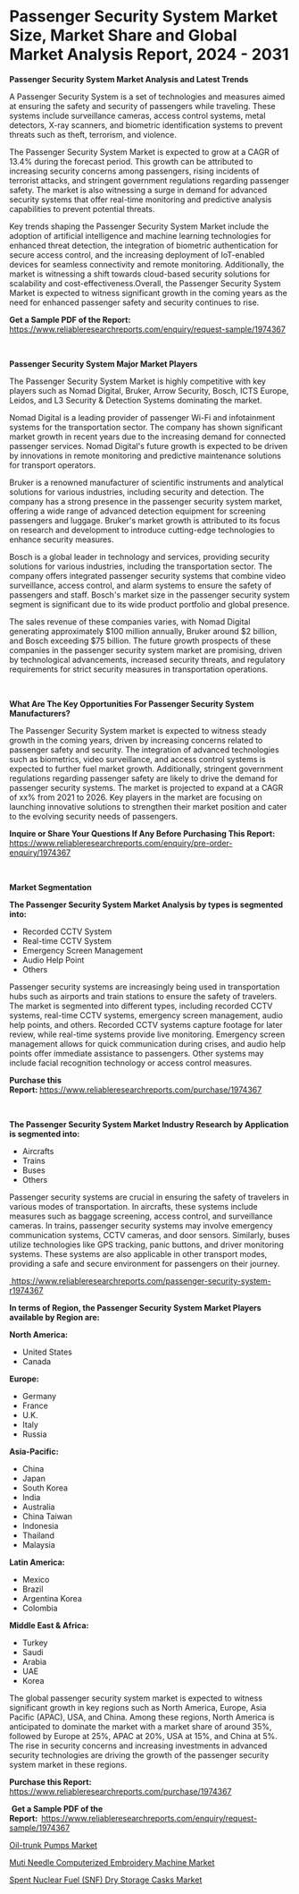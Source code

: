 <p><h1>Passenger Security System Market Size, Market Share and Global Market Analysis Report, 2024 - 2031</h1></p><p><strong>Passenger Security System Market Analysis and Latest Trends</strong></p>
<p><p>A Passenger Security System is a set of technologies and measures aimed at ensuring the safety and security of passengers while traveling. These systems include surveillance cameras, access control systems, metal detectors, X-ray scanners, and biometric identification systems to prevent threats such as theft, terrorism, and violence.</p><p>The Passenger Security System Market is expected to grow at a CAGR of 13.4% during the forecast period. This growth can be attributed to increasing security concerns among passengers, rising incidents of terrorist attacks, and stringent government regulations regarding passenger safety. The market is also witnessing a surge in demand for advanced security systems that offer real-time monitoring and predictive analysis capabilities to prevent potential threats.</p><p>Key trends shaping the Passenger Security System Market include the adoption of artificial intelligence and machine learning technologies for enhanced threat detection, the integration of biometric authentication for secure access control, and the increasing deployment of IoT-enabled devices for seamless connectivity and remote monitoring. Additionally, the market is witnessing a shift towards cloud-based security solutions for scalability and cost-effectiveness.Overall, the Passenger Security System Market is expected to witness significant growth in the coming years as the need for enhanced passenger safety and security continues to rise.</p></p>
<p><strong>Get a Sample PDF of the Report:&nbsp;</strong> <a href="https://www.reliableresearchreports.com/enquiry/request-sample/1974367">https://www.reliableresearchreports.com/enquiry/request-sample/1974367</a></p>
<p>&nbsp;</p>
<p><strong>Passenger Security System Major Market Players</strong></p>
<p><p>The Passenger Security System Market is highly competitive with key players such as Nomad Digital, Bruker, Arrow Security, Bosch, ICTS Europe, Leidos, and L3 Security & Detection Systems dominating the market. </p><p>Nomad Digital is a leading provider of passenger Wi-Fi and infotainment systems for the transportation sector. The company has shown significant market growth in recent years due to the increasing demand for connected passenger services. Nomad Digital's future growth is expected to be driven by innovations in remote monitoring and predictive maintenance solutions for transport operators.</p><p>Bruker is a renowned manufacturer of scientific instruments and analytical solutions for various industries, including security and detection. The company has a strong presence in the passenger security system market, offering a wide range of advanced detection equipment for screening passengers and luggage. Bruker's market growth is attributed to its focus on research and development to introduce cutting-edge technologies to enhance security measures.</p><p>Bosch is a global leader in technology and services, providing security solutions for various industries, including the transportation sector. The company offers integrated passenger security systems that combine video surveillance, access control, and alarm systems to ensure the safety of passengers and staff. Bosch's market size in the passenger security system segment is significant due to its wide product portfolio and global presence.</p><p>The sales revenue of these companies varies, with Nomad Digital generating approximately $100 million annually, Bruker around $2 billion, and Bosch exceeding $75 billion. The future growth prospects of these companies in the passenger security system market are promising, driven by technological advancements, increased security threats, and regulatory requirements for strict security measures in transportation operations.</p></p>
<p>&nbsp;</p>
<p><strong>What Are The Key Opportunities For Passenger Security System Manufacturers?</strong></p>
<p><p>The Passenger Security System market is expected to witness steady growth in the coming years, driven by increasing concerns related to passenger safety and security. The integration of advanced technologies such as biometrics, video surveillance, and access control systems is expected to further fuel market growth. Additionally, stringent government regulations regarding passenger safety are likely to drive the demand for passenger security systems. The market is projected to expand at a CAGR of xx% from 2021 to 2026. Key players in the market are focusing on launching innovative solutions to strengthen their market position and cater to the evolving security needs of passengers.</p></p>
<p><strong>Inquire or Share Your Questions If Any Before Purchasing This Report:</strong> <a href="https://www.reliableresearchreports.com/enquiry/pre-order-enquiry/1974367">https://www.reliableresearchreports.com/enquiry/pre-order-enquiry/1974367</a></p>
<p>&nbsp;</p>
<p><strong>Market Segmentation</strong></p>
<p><strong>The Passenger Security System Market Analysis by types is segmented into:</strong></p>
<p><ul><li>Recorded CCTV System</li><li>Real-time CCTV System</li><li>Emergency Screen Management</li><li>Audio Help Point</li><li>Others</li></ul></p>
<p><p>Passenger security systems are increasingly being used in transportation hubs such as airports and train stations to ensure the safety of travelers. The market is segmented into different types, including recorded CCTV systems, real-time CCTV systems, emergency screen management, audio help points, and others. Recorded CCTV systems capture footage for later review, while real-time systems provide live monitoring. Emergency screen management allows for quick communication during crises, and audio help points offer immediate assistance to passengers. Other systems may include facial recognition technology or access control measures.</p></p>
<p><strong>Purchase this Report:&nbsp;</strong><a href="https://www.reliableresearchreports.com/purchase/1974367">https://www.reliableresearchreports.com/purchase/1974367</a></p>
<p>&nbsp;</p>
<p><strong>The Passenger Security System Market Industry Research by Application is segmented into:</strong></p>
<p><ul><li>Aircrafts</li><li>Trains</li><li>Buses</li><li>Others</li></ul></p>
<p><p>Passenger security systems are crucial in ensuring the safety of travelers in various modes of transportation. In aircrafts, these systems include measures such as baggage screening, access control, and surveillance cameras. In trains, passenger security systems may involve emergency communication systems, CCTV cameras, and door sensors. Similarly, buses utilize technologies like GPS tracking, panic buttons, and driver monitoring systems. These systems are also applicable in other transport modes, providing a safe and secure environment for passengers on their journey.</p></p>
<p><a href="https://www.reliableresearchreports.com/passenger-security-system-r1974367">&nbsp;https://www.reliableresearchreports.com/passenger-security-system-r1974367</a></p>
<p><strong>In terms of Region, the Passenger Security System Market Players available by Region are:</strong></p>
<p>
    <p> <strong> North America: </strong>
        <ul>
            <li>United States</li>
            <li>Canada</li>
        </ul>
        </p> 
    <p> <strong> Europe: </strong>
        <ul>
            <li>Germany</li>
            <li>France</li>
            <li>U.K.</li>
            <li>Italy</li>
            <li>Russia</li>
        </ul>
        </p> 
    <p> <strong> Asia-Pacific: </strong>
        <ul>
            <li>China</li>
            <li>Japan</li>
            <li>South Korea</li>
            <li>India</li>
            <li>Australia</li>
            <li>China Taiwan</li>
            <li>Indonesia</li>
            <li>Thailand</li>
            <li>Malaysia</li>
        </ul>
        </p> 
    <p> <strong> Latin America: </strong>
        <ul>
            <li>Mexico</li>
            <li>Brazil</li>
            <li>Argentina Korea</li>
            <li>Colombia</li>
        </ul>
        </p> 
    <p> <strong> Middle East & Africa: </strong>
        <ul>
            <li>Turkey</li>
            <li>Saudi</li>
            <li>Arabia</li>
            <li>UAE</li>
            <li>Korea</li>
        </ul>
    </p>
    </p>
<p><p>The global passenger security system market is expected to witness significant growth in key regions such as North America, Europe, Asia Pacific (APAC), USA, and China. Among these regions, North America is anticipated to dominate the market with a market share of around 35%, followed by Europe at 25%, APAC at 20%, USA at 15%, and China at 5%. The rise in security concerns and increasing investments in advanced security technologies are driving the growth of the passenger security system market in these regions.</p></p>
<p><strong>Purchase this Report: </strong><a href="https://www.reliableresearchreports.com/purchase/1974367">https://www.reliableresearchreports.com/purchase/1974367</a></p>
<p>&nbsp;<strong>Get a Sample PDF of the Report:&nbsp;&nbsp;</strong><a href="https://www.reliableresearchreports.com/enquiry/request-sample/1974367">https://www.reliableresearchreports.com/enquiry/request-sample/1974367</a></p>
<p><strong></strong></p>
<p><p><a href="https://github.com/markusgodoy/Market-Research-Report-List-4/blob/main/oil-trunk-pumps-market.md">Oil-trunk Pumps Market</a></p><p><a href="https://github.com/vimar16th/Market-Research-Report-List-5/blob/main/muti-needle-computerized-embroidery-machine-market.md">Muti Needle Computerized Embroidery Machine Market</a></p><p><a href="https://github.com/luckyshygirl/Market-Research-Report-List-5/blob/main/spent-nuclear-fuel-snf-dry-storage-casks-market.md">Spent Nuclear Fuel (SNF) Dry Storage Casks Market</a></p></p>